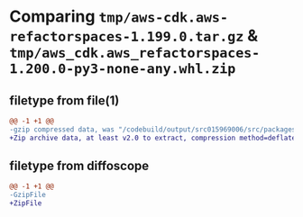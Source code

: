 # Comparing `tmp/aws-cdk.aws-refactorspaces-1.199.0.tar.gz` & `tmp/aws_cdk.aws_refactorspaces-1.200.0-py3-none-any.whl.zip`

## filetype from file(1)

```diff
@@ -1 +1 @@
-gzip compressed data, was "/codebuild/output/src015969006/src/packages/@aws-cdk/aws-refactorspaces/dist/python/aws-cdk.aws-refactorspaces-1.199.0.tar", last modified: Thu Apr 20 17:20:33 2023, max compression
+Zip archive data, at least v2.0 to extract, compression method=deflate
```

## filetype from diffoscope

```diff
@@ -1 +1 @@
-GzipFile
+ZipFile
```


